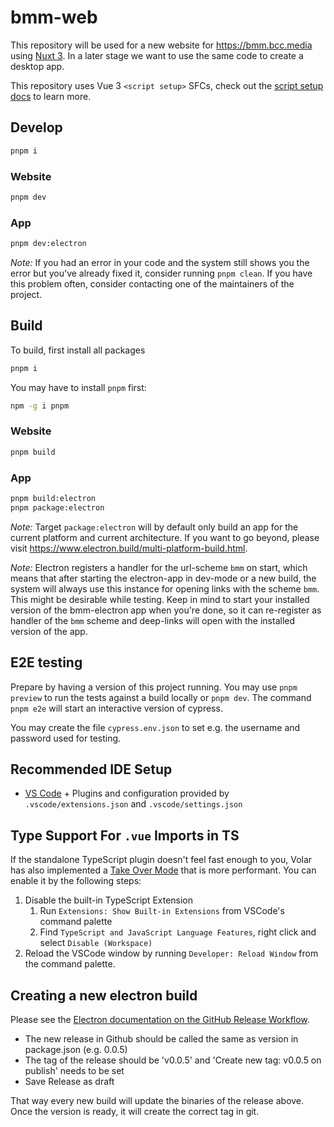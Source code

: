 # bmm-web

This repository will be used for a new website for https://bmm.bcc.media using [Nuxt 3](https://nuxt.com/docs/getting-started/introduction).
In a later stage we want to use the same code to create a desktop app.

This repository uses Vue 3 `<script setup>` SFCs, check out the [script setup docs](https://v3.vuejs.org/api/sfc-script-setup.html#sfc-script-setup) to learn more.

## Develop

```sh
pnpm i
```

### Website

```sh
pnpm dev
```

### App

```sh
pnpm dev:electron
```

_Note:_ If you had an error in your code and the system still shows you the error but you've already fixed it, consider running `pnpm clean`. If you have this problem often, consider contacting one of the maintainers of the project.

## Build

To build, first install all packages

```sh
pnpm i
```

You may have to install `pnpm` first:

```sh
npm -g i pnpm
```

### Website

```sh
pnpm build
```

### App

```sh
pnpm build:electron
pnpm package:electron
```

_Note:_ Target `package:electron` will by default only build an app for the current platform and current architecture. If you want to go beyond, please visit https://www.electron.build/multi-platform-build.html.

_Note:_ Electron registers a handler for the url-scheme `bmm` on start, which means that after starting the electron-app in dev-mode or a new build, the system will always use this instance for opening links with the scheme `bmm`. This might be desirable while testing. Keep in mind to start your installed version of the bmm-electron app when you're done, so it can re-register as handler of the `bmm` scheme and deep-links will open with the installed version of the app.

## E2E testing

Prepare by having a version of this project running. You may use `pnpm preview` to run the tests against a build locally or `pnpm dev`. The command `pnpm e2e` will start an interactive version of cypress.

You may create the file `cypress.env.json` to set e.g. the username and password used for testing.

## Recommended IDE Setup

- [VS Code](https://code.visualstudio.com/) + Plugins and configuration provided by `.vscode/extensions.json` and `.vscode/settings.json`

## Type Support For `.vue` Imports in TS

If the standalone TypeScript plugin doesn't feel fast enough to you, Volar has also implemented a [Take Over Mode](https://github.com/johnsoncodehk/volar/discussions/471#discussioncomment-1361669) that is more performant. You can enable it by the following steps:

1. Disable the built-in TypeScript Extension
   1. Run `Extensions: Show Built-in Extensions` from VSCode's command palette
   2. Find `TypeScript and JavaScript Language Features`, right click and select `Disable (Workspace)`
2. Reload the VSCode window by running `Developer: Reload Window` from the command palette.

## Creating a new electron build

Please see the [Electron documentation on the GitHub Release Workflow](https://www.electron.build/configuration/publish.html#recommended-github-releases-workflow).

- The new release in Github should be called the same as version in package.json (e.g. 0.0.5)
- The tag of the release should be 'v0.0.5' and 'Create new tag: v0.0.5 on publish' needs to be set
- Save Release as draft

That way every new build will update the binaries of the release above. Once the version is ready, it will create the correct tag in git.
